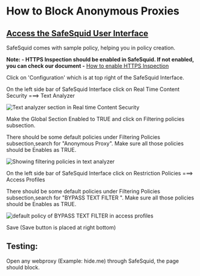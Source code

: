 # How to Block Anonymous Proxies

## [Access the SafeSquid User Interface](https://help.safesquid.com/portal/en/kb/articles/access-the-safesquid-user-interface)

SafeSquid comes with sample policy, helping you in policy creation.

**Note: - HTTPS Inspection should be enabled in SafeSquid. If not enabled, you can check our document -** [How to enable HTTPS Inspection](https://help.safesquid.com/portal/en/kb/articles/setup-https-inspection)

Click on 'Configuration' which is at top right of the SafeSquid Interface.

On the left side bar of SafeSquid Interface click on Real Time Content Security ===> Text Analyzer

![Text analyzer section in Real time Content Security](/img/How_To/How_to_block_anonymous_proxies/image1.webp)

Make the Global Section Enabled to TRUE and click on Filtering policies subsection.

There should be some default policies under Filtering Policies subsection,search for "Anonymous Proxy". Make sure all those policies should be Enables as TRUE.

![Showing filtering policies in text analyzer](/img/How_To/How_to_block_anonymous_proxies/image2.webp)

On the left side bar of SafeSquid Interface click on Restriction Policies ===> Access Profiles

There should be some default policies under Filtering Policies subsection,search for "BYPASS TEXT FILTER ". Make sure all those policies should be Enables as TRUE.

![default policy of BYPASS TEXT FILTER in access profiles](/img/How_To/How_to_block_anonymous_proxies/image3.webp)

Save (Save button is placed at right bottom)

## Testing:

Open any webproxy (Example: hide.me) through SafeSquid, the page should block.
